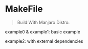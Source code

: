 # MakeFile

> Build With Manjaro Distro.

example0 & example1: basic example

example2: with external dependencies
